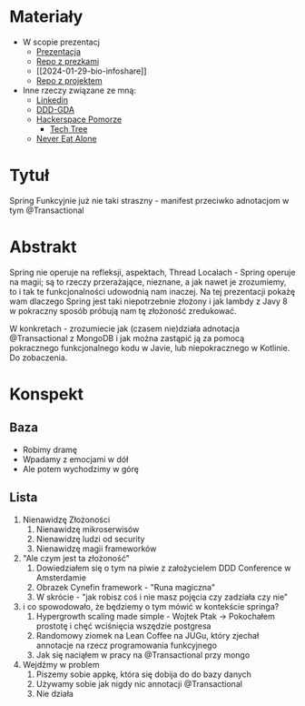 # Materiały

- W scopie prezentacj
    - [Prezentacja](https://oneacik.github.io/presentations/spring-functional/)
    - [Repo z prezkami](https://github.com/oneacik/revils)
    - [[2024-01-29-bio-infoshare]]
    - [Repo z projektem](https://github.com/oneacik/functional-spring-presentation)
- Inne rzeczy związane ze mną:
    - [Linkedin](https://www.linkedin.com/in/piotr-suwa%C5%82a-928b1817a/)
    - [DDD-GDA](https://www.meetup.com/pl-PL/ddd-gda/)
    - [Hackerspace Pomorze](https://hsp.sh)
        - [Tech Tree](https://github.com/hspsh/tech-tree)
    - [Never Eat Alone](https://www.amazon.pl/Never-Eat-Alone-Secrets-Relationship/dp/0385512058)

# Tytuł

Spring Funkcyjnie już nie taki straszny - manifest przeciwko adnotacjom w tym @Transactional

# Abstrakt

Spring nie operuje na refleksji, aspektach, Thread Localach - Spring operuje na magii;
są to rzeczy przerażające, nieznane, a jak nawet je zrozumiemy, to i tak te funkcjonalności udowodnią nam inaczej.
Na tej prezentacji pokażę wam dlaczego Spring jest taki niepotrzebnie złożony
i jak lambdy z Javy 8 w pokraczny sposób próbują nam tę złożoność zredukować.

W konkretach - zrozumiecie jak (czasem nie)działa adnotacja @Transactional z MongoDB
i jak można zastąpić ją za pomocą pokracznego funkcjonalnego kodu w Javie, lub niepokracznego w Kotlinie.
Do zobaczenia.

# Konspekt

## Baza

- Robimy dramę
- Wpadamy z emocjami w dół
- Ale potem wychodzimy w górę

## Lista

1. Nienawidzę Złożoności
    1. Nienawidzę mikroserwisów
    1. Nienawidzę ludzi od security
    1. Nienawidzę magii frameworków
1. "Ale czym jest ta złożoność"
    1. Dowiedziałem się o tym na piwie z założycielem DDD Conference w Amsterdamie
    1. Obrazek Cynefin framework - "Runa magiczna"
    1. W skrócie - "jak robisz coś i nie masz pojęcia czy zadziała czy nie"
1. i co spowodowało, że będziemy o tym mówić w kontekście springa?
    1. Hypergrowth scaling made simple - Wojtek Ptak -> Pokochałem prostotę i chęć wciśnięcia wszędzie postgresa
    1. Randomowy ziomek na Lean Coffee na JUGu, który zjechał annotacje na rzecz programowania funkcyjnego
    1. Jak się naciąłem w pracy na @Transactional przy mongo
1. Wejdźmy w problem
    1. Piszemy sobie appkę, która się dobija do do bazy danych
    1. Używamy sobie jak nigdy nic annotacji @Transactional
    1. Nie działa
